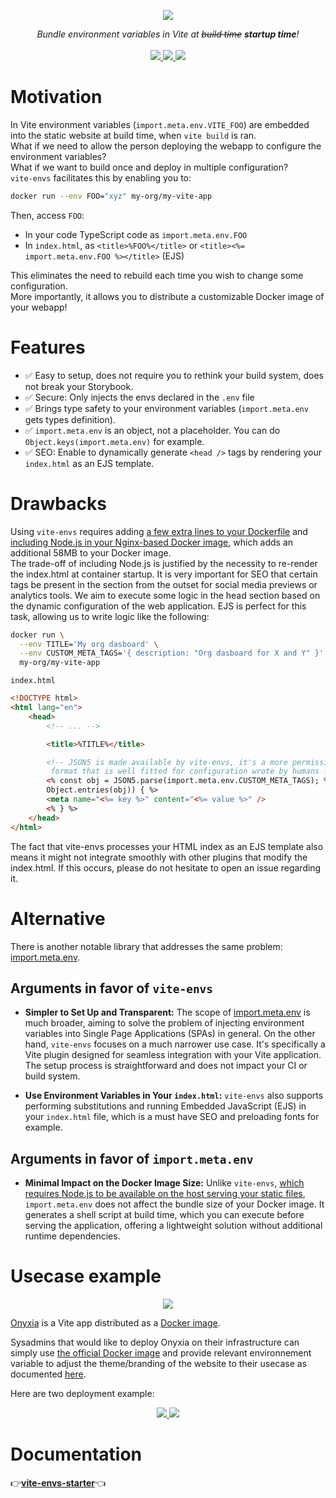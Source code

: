 <p align="center">
    <img src="https://github.com/garronej/vite-envs/assets/6702424/0f290fd7-19ea-41e6-97fb-da3fcc79d848">  
</p>
<p align="center">
    <i>Bundle environment variables in Vite at <strike>build time</strike> <b> startup time</b>!</i>
    <br>
    <br>
    <a href="https://github.com/garronej/vite-envs/actions">
      <img src="https://github.com/garronej/vite-envs/workflows/ci/badge.svg?branch=main">
    </a>
    <a href="https://bundlephobia.com/package/vite-envs">
      <img src="https://img.shields.io/bundlephobia/minzip/vite-envs">
    </a>
    <a href="https://github.com/garronej/vite-envs/blob/main/LICENSE">
      <img src="https://img.shields.io/npm/l/vite-envs">
    </a>
</p>

# Motivation

In Vite environment variables (`import.meta.env.VITE_FOO`) are embedded into the static website at build time,
when `vite build` is ran.  
What if we need to allow the person deploying the webapp to configure the environment variables?  
What if we want to build once and deploy in multiple configuration?  
`vite-envs` facilitates this by enabling you to:

```bash
docker run --env FOO="xyz" my-org/my-vite-app
```

Then, access `FOO`:

-   In your code TypeScript code as `import.meta.env.FOO`
-   In `index.html`, as `<title>%FOO%</title>` or `<title><%= import.meta.env.FOO %></title>` (EJS)

This eliminates the need to rebuild each time you wish to change some configuration.  
More importantly, it allows you to distribute a customizable Docker image of your webapp!

# Features

-   ✅ Easy to setup, does not require you to rethink your build system, does not break your Storybook.
-   ✅ Secure: Only injects the envs declared in the `.env` file
-   ✅ Brings type safety to your environment variables (`import.meta.env` gets types definition).
-   ✅ `import.meta.env` is an object, not a placeholder. You can do `Object.keys(import.meta.env)` for example.
-   ✅ SEO: Enable to dynamically generate `<head />` tags by rendering your `index.html` as an EJS template.

# Drawbacks

Using `vite-envs` requires adding [a few extra lines to your Dockerfile](https://github.com/garronej/vite-envs-demo-app/blob/400360c36acbb1fb703ab0ed185a6272482805e9/Dockerfile#L16-L17) and [including Node.js in your Nginx-based Docker image](https://github.com/garronej/vite-envs-demo-app/blob/400360c36acbb1fb703ab0ed185a6272482805e9/Dockerfile#L12), which adds an additional 58MB to your Docker image.  
The trade-off of including Node.js is justified by the necessity to re-render the index.html at container startup. It is very important for SEO that certain tags be present in the <head /> section from the outset for social media previews or analytics tools.
We aim to execute some logic in the head section based on the dynamic configuration of the web application. EJS is perfect for this task, allowing us to write logic like the following:

```bash
docker run \
  --env TITLE='My org dasboard' \
  --env CUSTOM_META_TAGS='{ description: "Org dasboard for X and Y" }' \
  my-org/my-vite-app
```

`index.html`

```html
<!DOCTYPE html>
<html lang="en">
    <head>
        <!-- ... -->

        <title>%TITLE%</title>

        <!-- JSON5 is made available by vite-envs, it's a more permissive JSON 
         format that is well fitted for configuration wrote by humans -->
        <% const obj = JSON5.parse(import.meta.env.CUSTOM_META_TAGS); %> <% for (const [key, value] of
        Object.entries(obj)) { %>
        <meta name="<%= key %>" content="<%= value %>" />
        <% } %>
    </head>
</html>
```

The fact that vite-envs processes your HTML index as an EJS template also means it might not integrate smoothly with other plugins that modify the index.html.
If this occurs, please do not hesitate to open an issue regarding it.

# Alternative

There is another notable library that addresses the same problem: [import.meta.env](https://import-meta-env.org/).

## Arguments in favor of `vite-envs`

-   **Simpler to Set Up and Transparent:** The scope of [import.meta.env](https://import-meta-env.org/) is much broader,
    aiming to solve the problem of injecting environment variables into Single Page Applications (SPAs) in general.
    On the other hand, `vite-envs` focuses on a much narrower use case. It's specifically a Vite plugin designed for seamless
    integration with your Vite application. The setup process is straightforward and does not impact your CI or build system.

-   **Use Environment Variables in Your `index.html`:** `vite-envs` also supports performing substitutions and running
    Embedded JavaScript (EJS) in your `index.html` file, which is a must have SEO and preloading fonts for example.

## Arguments in favor of `import.meta.env`

-   **Minimal Impact on the Docker Image Size:** Unlike `vite-envs`, [which requires Node.js to be available on the host serving your static files](https://github.com/garronej/vite-envs-demo-app/blob/a4933fc6c190bf3c7033162cee5bcc2c2411ce09/Dockerfile#L12),
    `import.meta.env` does not affect the bundle size of your Docker image.
    It generates a shell script at build time, which you can execute before serving the application, offering a lightweight solution without additional runtime dependencies.

# Usecase example

<p align="center">
	<img src="https://user-images.githubusercontent.com/6702424/154810177-3da80638-93c3-4a41-9710-13541b9d8974.png" />
</p>

[Onyxia](https://github.com/InseeFrLab/onyxia) is a Vite app distributed as a [Docker image](https://hub.docker.com/r/inseefrlab/onyxia-web/tags).

Sysadmins that would like to deploy Onyxia on their infrastructure can simply use
[the official Docker image](https://hub.docker.com/r/inseefrlab/onyxia-web/tags) and provide relevant environnement variable to adjust the theme/branding of the website to their usecase as
documented [here](https://docs.onyxia.sh/admin-doc/theme).

Here are two deployment example:

<p align="center">
  <a href="https://datalab.sspcloud.fr">
    <img src="https://user-images.githubusercontent.com/6702424/154809580-b38abbc2-d7be-4fc2-ad7d-b830d88f3a57.png">  
  </a>
  <a href="https://onyxialpha.kub.sspcloud.fr/">
    <img src="https://user-images.githubusercontent.com/6702424/154809578-4aaa5501-e356-484b-8a95-c2a59e287cf9.png">  
  </a>
</p>
</p>

# Documentation

👉[**vite-envs-starter**](https://github.com/garronej/vite-envs-starter)👈
